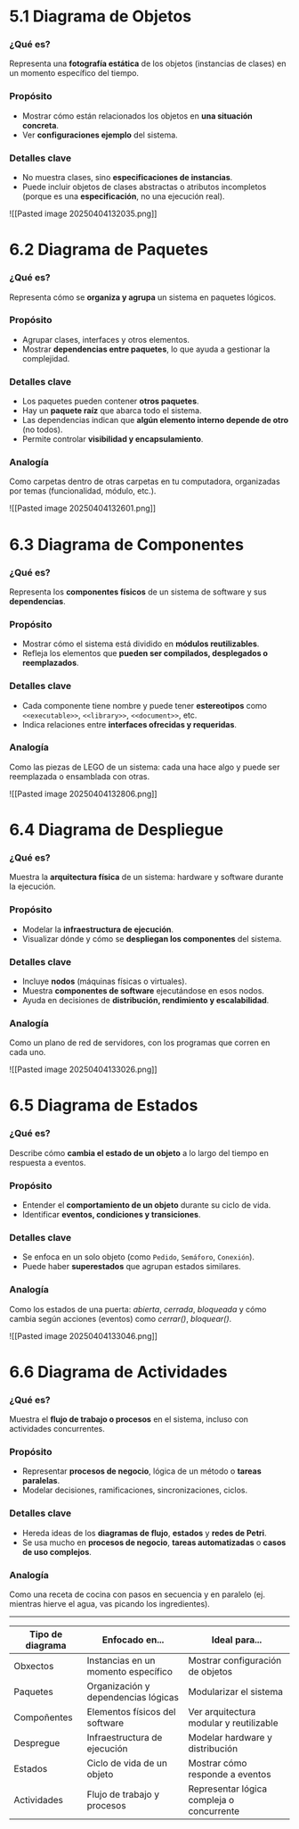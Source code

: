 # 5.1 Diagrama de Objetos
### ¿Qué es?
Representa una **fotografía estática** de los objetos (instancias de clases) en un momento específico del tiempo.
### Propósito
- Mostrar cómo están relacionados los objetos en **una situación concreta**.
- Ver **configuraciones ejemplo** del sistema.

###  Detalles clave
- No muestra clases, sino **especificaciones de instancias**.
- Puede incluir objetos de clases abstractas o atributos incompletos (porque es una **especificación**, no una ejecución real).

![[Pasted image 20250404132035.png]]

# 6.2 Diagrama de Paquetes
### ¿Qué es?
Representa cómo se **organiza y agrupa** un sistema en paquetes lógicos.

### Propósito
- Agrupar clases, interfaces y otros elementos.
- Mostrar **dependencias entre paquetes**, lo que ayuda a gestionar la complejidad.

### Detalles clave
- Los paquetes pueden contener **otros paquetes**.
- Hay un **paquete raíz** que abarca todo el sistema.
- Las dependencias indican que **algún elemento interno depende de otro** (no todos).
- Permite controlar **visibilidad y encapsulamiento**.

### Analogía
Como carpetas dentro de otras carpetas en tu computadora, organizadas por temas (funcionalidad, módulo, etc.).

![[Pasted image 20250404132601.png]]

# 6.3 Diagrama de Componentes
### ¿Qué es?
Representa los **componentes físicos** de un sistema de software y sus **dependencias**.

### Propósito
- Mostrar cómo el sistema está dividido en **módulos reutilizables**.
- Refleja los elementos que **pueden ser compilados, desplegados o reemplazados**.

### Detalles clave
- Cada componente tiene nombre y puede tener **estereotipos** como `<<executable>>`, `<<library>>`, `<<document>>`, etc.
- Indica relaciones entre **interfaces ofrecidas y requeridas**.

### Analogía
Como las piezas de LEGO de un sistema: cada una hace algo y puede ser reemplazada o ensamblada con otras.

![[Pasted image 20250404132806.png]]

# 6.4 Diagrama de Despliegue
### ¿Qué es?
Muestra la **arquitectura física** de un sistema: hardware y software durante la ejecución.

### Propósito
- Modelar la **infraestructura de ejecución**.
- Visualizar dónde y cómo se **despliegan los componentes** del sistema.

### Detalles clave
- Incluye **nodos** (máquinas físicas o virtuales).
- Muestra **componentes de software** ejecutándose en esos nodos.
- Ayuda en decisiones de **distribución, rendimiento y escalabilidad**.

### Analogía
Como un plano de red de servidores, con los programas que corren en cada uno.

![[Pasted image 20250404133026.png]]

# 6.5 Diagrama de Estados
### ¿Qué es?
Describe cómo **cambia el estado de un objeto** a lo largo del tiempo en respuesta a eventos.

### Propósito
- Entender el **comportamiento de un objeto** durante su ciclo de vida.
- Identificar **eventos, condiciones y transiciones**.

### Detalles clave
- Se enfoca en un solo objeto (como `Pedido`, `Semáforo`, `Conexión`).
- Puede haber **superestados** que agrupan estados similares.

### Analogía
Como los estados de una puerta: _abierta_, _cerrada_, _bloqueada_ y cómo cambia según acciones (eventos) como _cerrar()_, _bloquear()_.

![[Pasted image 20250404133046.png]]

# 6.6 Diagrama de Actividades

### ¿Qué es?
Muestra el **flujo de trabajo o procesos** en el sistema, incluso con actividades concurrentes.

### Propósito
- Representar **procesos de negocio**, lógica de un método o **tareas paralelas**.
- Modelar decisiones, ramificaciones, sincronizaciones, ciclos.

### Detalles clave
- Hereda ideas de los **diagramas de flujo**, **estados** y **redes de Petri**.
- Se usa mucho en **procesos de negocio**, **tareas automatizadas** o **casos de uso complejos**.

### Analogía
Como una receta de cocina con pasos en secuencia y en paralelo (ej. mientras hierve el agua, vas picando los ingredientes).

---



| Tipo de diagrama | Enfocado en...                      | Ideal para...                             |
| ---------------- | ----------------------------------- | ----------------------------------------- |
| Obxectos         | Instancias en un momento específico | Mostrar configuración de objetos          |
| Paquetes         | Organización y dependencias lógicas | Modularizar el sistema                    |
| Compoñentes      | Elementos físicos del software      | Ver arquitectura modular y reutilizable   |
| Despregue        | Infraestructura de ejecución        | Modelar hardware y distribución           |
| Estados          | Ciclo de vida de un objeto          | Mostrar cómo responde a eventos           |
| Actividades      | Flujo de trabajo y procesos         | Representar lógica compleja o concurrente |
